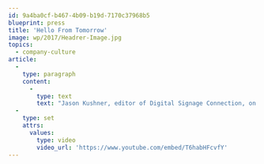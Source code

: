 ```yaml
---
id: 9a4ba0cf-b467-4b09-b19d-7170c37968b5
blueprint: press
title: 'Hello From Tomorrow'
image: wp/2017/Headrer-Image.jpg
topics:
  - company-culture
article:
  -
    type: paragraph
    content:
      -
        type: text
        text: "Jason Kushner, editor of Digital Signage Connection, on the scene at the opening of Coates Group's digital innovation lab in Chicago on September 29 2016."
  -
    type: set
    attrs:
      values:
        type: video
        video_url: 'https://www.youtube.com/embed/T6habHFcvfY'
---
```


